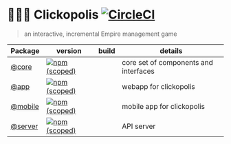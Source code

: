 # 🗽🗼🏰 Clickopolis [![CircleCI](https://img.shields.io/circleci/project/github/Clickopolis/clickopolis.svg?style=flat-square)]()
> an interactive, incremental Empire management game


|  Package     |   version   |  build  | details |
|-------|-----|----|-----|
| [@core](https://github.com/Clickopolis/clickopolis/tree/master/packages/core)   |  [![npm (scoped)](https://img.shields.io/npm/v/@clickopolis/core.svg?style=flat-square)]()    |        | core set of components and interfaces |
| [@app](https://github.com/Clickopolis/clickopolis/tree/master/packages/app)    |   [![npm (scoped)](https://img.shields.io/npm/v/@clickopolis/app.svg?style=flat-square)]()   |           | webapp for clickopolis |
| [@mobile](https://github.com/Clickopolis/clickopolis/tree/master/packages/mobile) |  [![npm (scoped)](https://img.shields.io/npm/v/@clickopolis/mobile.svg?style=flat-square)]() |         | mobile app for clickopolis |
| [@server](https://github.com/Clickopolis/clickopolis/tree/master/packages/server) | [![npm (scoped)](https://img.shields.io/npm/v/@clickopolis/server.svg?style=flat-square)]()    |        | API server |


